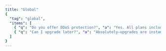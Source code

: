 ```yaml
---
title: "Global"
{
  "tag": "global",
  "items": [
    { "q": "Do you offer DDoS protection?", "a": "Yes. All plans include network-level filtering." },
    { "q": "Can I upgrade later?", "a": "Absolutely—upgrades are instant and pro-rated." }
  ]
}
---
```

